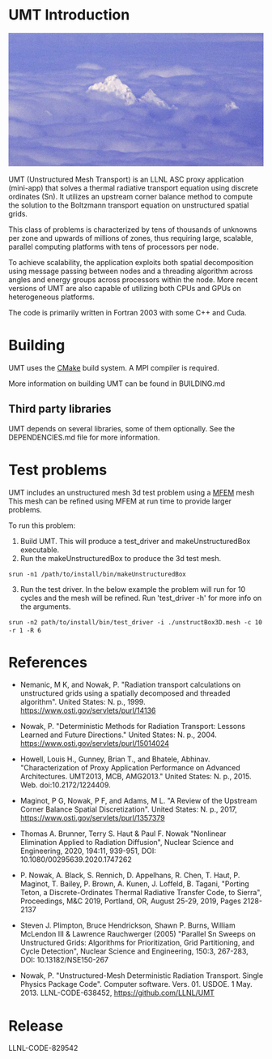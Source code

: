 UMT Introduction
==================

![Teton obscured by clouds](img/TetonAboveCloudsCropped.jpg "Teton obscured by clouds")

UMT (Unstructured Mesh Transport) is an LLNL ASC proxy application (mini-app)
that solves a thermal radiative transport equation using discrete ordinates
(Sn).  It utilizes an upstream corner balance method to compute the solution to
the Boltzmann transport equation on unstructured spatial grids.

This class of problems is characterized by tens of thousands of unknowns
per zone and upwards of millions of zones, thus requiring large, scalable,
parallel computing platforms with tens of processors per node.

To achieve scalability, the application exploits both spatial decomposition
using message passing between nodes and a threading algorithm across angles
and energy groups across processors within the node.  More recent versions of
UMT are also capable of utilizing both CPUs and GPUs on heterogeneous platforms.

The code is primarily written in Fortran 2003 with some C++ and Cuda.

Building
===============

UMT uses the [CMake](https://cmake.org/) build system.  A MPI compiler is
required.

More information on building UMT can be found in BUILDING.md

Third party libraries
-----------------------
UMT depends on several libraries, some of them optionally. See the DEPENDENCIES.md file for more information.

Test problems
===============
UMT includes an unstructured mesh 3d test problem using a [MFEM](https://mfem.org/) mesh
This mesh can be refined using MFEM at run time to provide larger problems.

To run this problem:
1. Build UMT.  This will produce a test_driver and makeUnstructuredBox executable.
2. Run the makeUnstructuredBox to produce the 3d test mesh.
```
srun -n1 /path/to/install/bin/makeUnstructuredBox
```
3. Run the test driver.  In the below example the problem will run for 10 cycles and the mesh will be refined.  Run 'test_driver -h' for more info on the arguments.
```
srun -n2 path/to/install/bin/test_driver -i ./unstructBox3D.mesh -c 10 -r 1 -R 6
```

References
==============
* Nemanic, M K, and Nowak, P. "Radiation transport calculations on unstructured
  grids using a spatially decomposed and threaded algorithm". United States: N.
  p., 1999. https://www.osti.gov/servlets/purl/14136

* Nowak, P. "Deterministic Methods for Radiation Transport: Lessons Learned and
  Future Directions." United States: N. p., 2004.
  https://www.osti.gov/servlets/purl/15014024

* Howell, Louis H., Gunney, Brian T., and Bhatele, Abhinav. "Characterization of
  Proxy Application Performance on Advanced Architectures. UMT2013, MCB,
  AMG2013." United States: N. p., 2015. Web. doi:10.2172/1224409.

* Maginot, P G, Nowak, P F, and Adams, M L. "A Review of the Upstream Corner
  Balance Spatial Discretization". United States: N. p., 2017,
  https://www.osti.gov/servlets/purl/1357379

* Thomas A. Brunner, Terry S. Haut & Paul F. Nowak "Nonlinear Elimination
  Applied to Radiation Diffusion", Nuclear Science and Engineering, 2020,
  194:11, 939-951, DOI: 10.1080/00295639.2020.1747262

* P. Nowak, A. Black, S. Rennich, D. Appelhans, R. Chen, T.  Haut, P. Maginot,
  T. Bailey, P. Brown, A. Kunen, J. Loffeld, B. Tagani, "Porting Teton, a
  Discrete-Ordinates Thermal Radiative Transfer Code, to Sierra",
  Proceedings, M&C 2019, Portland, OR, August 25-29, 2019, Pages 2128-2137

* Steven J. Plimpton, Bruce Hendrickson, Shawn P. Burns, William McLendon III &
  Lawrence Rauchwerger (2005) "Parallel Sn Sweeps on Unstructured Grids:
  Algorithms for Prioritization, Grid Partitioning, and Cycle Detection", Nuclear
  Science and Engineering, 150:3, 267-283, DOI: 10.13182/NSE150-267

* Nowak, P. "Unstructured-Mesh Deterministic Radiation Transport. Single Physics
  Package Code". Computer software. Vers. 01. USDOE. 1 May. 2013.
  LLNL-CODE-638452, https://github.com/LLNL/UMT

Release
==============
LLNL-CODE-829542
